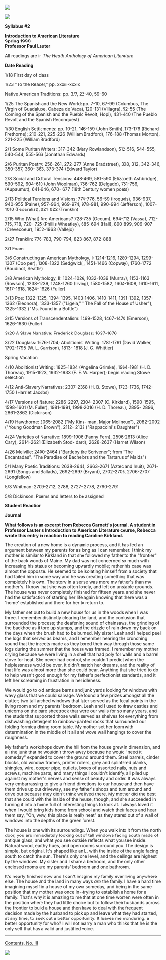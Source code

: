 ![](../titlebar.jpg)

![](../overnews.gif)

**Syllabus #2**

**Introduction to American Literature**  
**Spring 1990**  
**Professor Paul Lauter**

All readings are in _The Heath Anthology of American Literature_

**Date Reading**

1/18 First day of class

1/23 "To the Reader," pp. xxxiii-xxxix

Native American Traditions: pp. 3/7, 22-40, 59-60

1/25 The Spanish and the New World: pp. 7-10, 67-99 (Columbus, The Virgin of
Guadalupe, Cabeza de Vaca), 120-131 (Villagra), 52-55 (The Coming of the
Spanish and the Pueblo Revolt, Hopi), 431-440 (The Pueblo Revolt and the
Spanish Reconquest)

1/30 English Settlements: pp. 10-21, 146-159 (John Smith), 173-176 (Richard
Frethorne); 210-221, 225-226 (William Bradford), 176-188 (Thomas Morton),
221-225 (William Bradford)

2/1 Some Puritan Writers: 317-342 (Mary Rowlandson), 512-516, 544-555,
540-544, 555-566 (Jonathan Edwards)

2/6 Puritan Poetry: 256-261, 272-277 (Anne Bradstreet), 308, 312, 342-346,
350-357, 360- 363, 373-374 (Edward Taylor)

2/8 Social and Cultural Tensions: 448-469, 581-590 (Elizabeth Ashbridge),
590-592, 604-610 (John Woolman), 756-762 (Delgado), 751-756, (Aupaumut),
641-646, 670- 677 (18th Century women poets)

2/13 Political Tensions and Visions: 774-776, 56-59 (Iroquois), 936-937,
940-955 (Paine), 957-964, 969-974, 978-981, 990-994 (Jefferson), 1007-1018
(Federalist), 821-822 (Franklin)

2/15 Who (What) Are Americans? 728-735 (Occum), 694-712 (Vassa), 712-715, 718,
720- 725 (Phillis Wheatley), 685-694 (Hall), 890-899, 906-907 (Crevecoeur),
1952-1963 (Vallejo)

2/27 Franklin: 776-783, 790-794, 823-867, 872-888

3/1 Exam

3/6 Constructing an American Mythology, I: 1214-1216, 1280-1294, 1299-1307
(Coo per), 1308-1322 (Sedgwick), 1451-1466 (Copway), 1760-1772 (Boudinot,
Seattle)

3/8 American Mythology, II: 1024-1026, 1032-1039 (Murray), 1153-1163 (Rowson),
1238-1239, 1248-1260 (Irving), 1580-1582, 1604-1608, 1610-1611, 1617-1618,
1624- 1626 (Fuller)

3/13 Poe: 1322-1325, 1394-1395, 1403-1406, 1410-1411, 1391-1392, 1357-1362
(Eleonora), 1333-1357 ("Ligeia," " The Fall of the House of Usher"), 1325-1332
("Ms. Found in a Bottle")

3/15 Versions of Transcendentalism: 1499-1528, 1467-1470 (Emerson), 1626-1630
(Fuller)

3/20 A Slave Narrative: Frederick Douglass: 1637-1676

3/22 Douglass: 1676-1704; Abolitionist Writing: 1781-1791 (David Walker,
1792-1795 (W. L. Garrison), 1813- 1818 (J. G. Whittier)

Spring Vacation

4/10 Abolitionist Writing: 1825-1834 (Angelina Grimke), 1964-1981 (H. D.
Thoreau), 1915-1923, 1932-1933 (F. E. W. Harper); begin reading Stowe
selection

4/12 Anti-Slavery Narratives: 2307-2358 (H. B. Stowe), 1723-1736, 1742-1750
(Harriet Jacobs)

4/17 Versions of Nature: 2286-2297, 2304-2307 (C. Kirkland), 1590-1595,
1598-1601 (M. Fuller), 1981-1991, 1998-2016 (H. D. Thoreau), 2895- 2896,
2861-2862 (Dickinson)

4/19 Hawthorne: 2065-2082 ("My Kins- man, Major Molineux"), 2082-2092 ("Young
Goodman Brown"), 2112- 2132 ("Rappaccini's Daughter")

4/24 Varieties of Narrative: 1899-1906 (Fanny Fern), 2596-2613 (Alice Cary),
2614-2621 (Elizabeth Stod- dard), 2628-2637 (Harriet Wilson)

4/26 Melville: 2400-2464 ("Bartleby the Scrivener"; from "The Encantadas",
"The Paradise of Bachelors and the Tartarus of Maids")

5/1 Many Poetic Traditions: 2638-2644, 2663-2671 (Aztec and Inuit), 2671- 2691
(Songs and Ballads), 2692-2697 (Bryant), 2702-2705, 2706-2707 (Longfellow)

5/3 Whitman: 2709-2712, 2788, 2727- 2778, 2790-2791

5/8 Dickinson: Poems and letters to be assigned

**Student Reaction**

**Journal**

**What follows is an excerpt from Rebecca Garnett's journal. A student in
Professor Lauter's Introduction to American Literature course, Rebecca wrote
this entry in reaction to reading Caroline Kirkland.**

The creation of a new home is a dynamic process, and it has fed an argument
between my parents for as long as I can remember. I think my mother is similar
to Kirkland in that she followed my father to the "frontier" of the back woods
of Maine. My dad was not concerned so much with increasing his status or
becoming upwardly mobile; rather his case was almost the opposite. He seemed
to be isolating himself from a society that had failed him in some way and he
was creating something that was completely his own. The story in a sense was
more my father's than my mother's. I know that she was often lonely, and left
on unstable grounds. The house was never completely finished for fifteen
years, and she never had the satisfaction of starting her life again knowing
that there was a 'home' established and there for her to return to.

My father set out to build a new house for us in the woods when I was three. I
remember distinctly clearing the land, and the confusion that surrounded the
process; the deafening sound of chainsaws, the grinding of the backhoe as it
tore up stumps, and the drizzle of rain down my back on the days when the
brush had to be burned. My sister Leah and I helped peel the logs that served
as beams, and I remember hearing the crunching sound that the insects made as
they bored their way through those same logs during the summer that the house
was framed. I remember my mother crying because we were living in a shell that
had poly for walls and a barrel stove for heat. She never had control, she
couldn't predict when the helplessness would be over, it didn't match her
dreams, and the reality of that life was almost more than she could bear.
Anything that she tried to do to help wasn't good enough for my father's
perfectionist standards, and it left her screaming in frustration in her
idleness.

We would go to old antique barns and junk yards looking for windows with wavy
glass that we could salvage. We found a few prizes amongst all the clutter;
two tall arched windows that later served as the focal points in the living
room and my parents' bedroom. Leah and I used to draw castles and unicorns on
the bare sheetrock that were our walls for so many years, and the studs that
supported those walls served as shelves for everything from dishwashing
detergent to rainbow-painted rocks that surrounded our folding formica dining
room table. My mother set her loom with determination in the middle of it all
and wove wall hangings to cover the roughness.

My father's workshops down the hill from the house grew in dimension, and all
the junk that he wouldn't throw away because he would "need it someday"
expanded to cover the ground around them. Steel barrels, cinder blocks, old
window frames, printer rollers, grey and splintered planks, shingles, wire,
copper pipe, outlets, boxes of assorted nails, nuts and screws, machine parts,
and many things I couldn't identify, all piled up against my mother's nerves
and sense of beauty and order. It was always very embarrassing to give a
friend directions to our house and then have them drive up our driveway, see
my father's shops and turn around and drive out because they didn't think we
lived there. My mother did the best that she could with the inside of the
house, though, and she succeeded in turning it into a home full of interesting
things to look at. I always loved it when I would bring kids home from school
and watch their faces and hear them say, "Oh, wow, this place is really neat"
as they stared out of a wall of windows into the depths of the green forest.

The house is one with its surroundings. When you walk into it from the north
door, you are immediately looking out of tall windows facing south made of
antique glass, and what you see outside reflects what you see inside. Natural
wood, earthy hues, and open rooms surround you. The design is simple, but
original. It's shaped like an L, with the inside of the angle facing south to
catch the sun. There's only one level, and the ceilings are highest by the
windows. My sister and I share a bedroom, and the only other enclosed rooms
are my parents' bedroom and one bathroom.

It's nearly finished now and I can't imagine my family ever living anywhere
else. The house and the land in many ways _are_ the family. I have a hard time
imagining myself in a house of my own someday, and being in the same position
that my mother was once in--trying to establish a home for a family. That's
why it is amazing to me that at one time women were often in the position
where they had little choice but to follow their husbands across the frontier
to build a house and then have to deal with the frequent decision made by the
husband to pick up and leave what they had started, at any time, to seek out a
better opportunity. It leaves me wondering: a better opportunity for who? I
will not marry a man who thinks that he is the only self that has a valid and
justified voice.  
  
---  
  
[Contents, No. III](Content.htm)

![](../usersnav.gif)

